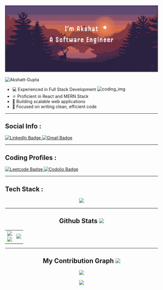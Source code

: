 <p align="center">
 
<img src="https://raw.githubusercontent.com/Akshatt-Gupta/Akshatt-Gupta/main/Screenshot 2025-09-10 225358.png" />
</p align="center">

 <p align="left"> 
 <img src="https://komarev.com/ghpvc/?username=Akshatt-Gupta&label=Profile%20views&color=0e75b6&style=flat" alt="Akshatt-Gupta" /> 
 </p>

<div>
  <img align="right" alt="coding_img" width="200" src="https://media.giphy.com/media/du3J3cXyzhj75IOgvA/giphy.gif" />

  - 💻 Experienced in Full Stack Development  
  - ⚛️ Proficient in React and MERN Stack  
  - 🚀 Building scalable web applications  
  - 🎯 Focused on writing clean, efficient code  
</div>


---

<h2>Social Info :</h2>
<div id="badges">
    <a href="https://www.linkedin.com/in/akshatt-guptta/">
    <img src="https://img.shields.io/badge/LinkedIn-blue?style=for-the-badge&logo=linkedin&logoColor=white" alt="LinkedIn Badge"/>
    </a>
    <a href="mailto:akshatg942@gmail.com">
    <img src="https://img.shields.io/badge/Gmail-D14836?style=for-the-badge&logo=gmail&logoColor=white" alt="Gmail Badge"/>
    </a>
</div>

---
<h2>Coding Profiles :</h2>
<div id="badges">
    <a href="https://leetcode.com/u/Akshatg9009/">
    <img src="https://img.shields.io/badge/-LeetCode-FFA116?style=for-the-badge&logo=LeetCode&logoColor=black" alt="Leetcode Badge"/>
    </a>
    <a href="https://codolio.com/profile/RcMN0Ad7">
    <img src="https://img.shields.io/badge/Codolio-0A66C2?style=for-the-badge&logo=codolio&logoColor=white" alt="Codolio Badge"/>
    </a>
</div>

---

<h2>Tech Stack :</h2>
<p align="center"> 
  <img src="https://skillicons.dev/icons?i=html,css,js,ts,react,tailwind,cpp,c,python,fastapi,nodejs,express,mongodb,docker,aws,git&perline=6">
</p>

---


<h2 align="center">
  Github Stats <img src="https://media.giphy.com/media/VgCDAzcKvsR6OM0uWg/giphy.gif" width="50">
</h2>

<table align="center">
  <tr>
    <td>
      <img width="350" src="https://github-readme-stats.vercel.app/api?username=Akshatt-Gupta&show_icons=true&theme=radical&line_height=27" />
      <br/>
      <a href="https://git.io/streak-stats"><img src="https://streak-stats.demolab.com?user=Akshatt-Gupta&theme=dark" /></a>
    </td>
    <td>
      <img height="300" src="https://github-readme-stats.vercel.app/api/top-langs/?username=Akshatt-Gupta&hide=html,css,java,shaderlab,kotlin,hlsl&theme=radical" />
    </td>
  </tr>
</table>



---

<h2 align="center">
  My Contribution Graph <img src="https://media.giphy.com/media/xUA7aZeLE2e0P7Znz2/giphy.gif" width="50">
</h2>
<p align="center">
  <img width="830" src="https://github-readme-activity-graph.vercel.app/graph?username=Akshatt-Gupta&bg_color=21232a&color=a8eeff&line=61dafb&point=f0fcff&area=true&hide_border=false" />
</p>

<p align="center">
  <img src="https://capsule-render.vercel.app/api?type=waving&color=gradient&height=65&section=footer"/>
</p>
